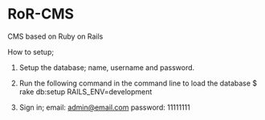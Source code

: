 # RoR-CMS
CMS based on Ruby on Rails

How to setup;
1. Setup the database; name, username and password.
2. Run the following command in the command line to load the database
$ rake db:setup RAILS_ENV=development

3. Sign in;
email: admin@email.com
password: 11111111
